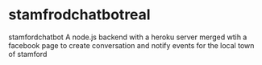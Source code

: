 # stamfrodchatbotreal
stamfordchatbot
A node.js backend with a heroku server merged wtih a facebook page to create conversation and notify events for the local town of stamford
